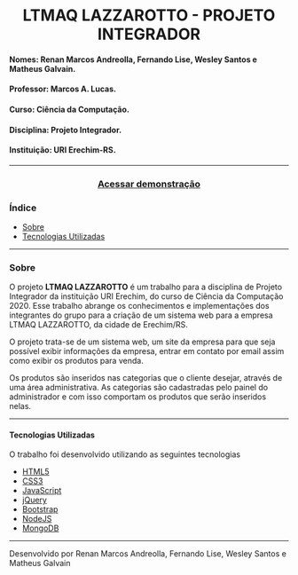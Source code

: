 <h1 align="center">
LTMAQ LAZZAROTTO - PROJETO INTEGRADOR
</h1>

#### Nomes: Renan Marcos Andreolla, Fernando Lise, Wesley Santos e Matheus Galvain.
#### Professor: Marcos A. Lucas.
#### Curso: Ciência da Computação.
#### Disciplina: Projeto Integrador.
#### Instituição: URI Erechim-RS.
---
<h3 align="center">
    <a href="https://ltmaq.herokuapp.com/"> Acessar demonstração
    </a>
</h3>

### Índice
- [Sobre](#sobre)
- [Tecnologias Utilizadas](#tecnologias-utilizadas)

---

### Sobre
 O projeto **LTMAQ LAZZAROTTO** é um trabalho para a disciplina de Projeto Integrador da instituição URI Erechim, do curso de Ciência da Computação 2020. Esse trabalho abrange os conhecimentos e implementações dos integrantes do grupo
 para a criação de um sistema web para a empresa LTMAQ LAZZAROTTO, da cidade de Erechim/RS. 

O projeto trata-se de um sistema web, um site da empresa para que seja possível exibir informações da empresa, entrar em
contato por email assim como exibir os produtos para venda.

Os produtos são inseridos nas categorias que o cliente desejar, através de uma área administrativa.
As categorias são cadastradas pelo painel do administrador e com isso comportam os produtos que serão
inseridos nelas.

---

 #### Tecnologias Utilizadas
 O trabalho foi desenvolvido utilizando as seguintes tecnologias

 - [HTML5](https://html.com/)
 - [CSS3](https://developer.mozilla.org/pt-BR/docs/Web/CSS)
 - [JavaScript](https://www.javascript.com/)
 - [jQuery](https://jquery.com/)
 - [Bootstrap](https://getbootstrap.com/)
 - [NodeJS](https://nodejs.org/en/download/)
 - [MongoDB](https://www.mongodb.com/)

 ---

Desenvolvido por Renan Marcos Andreolla, Fernando Lise, Wesley Santos e Matheus Galvain
  